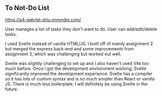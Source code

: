 ## To Not-Do List

https://a4-gabriel-shiu.onrender.com/

User manages a list of tasks they don't want to do. User can add/edit/delete tasks.

I used Svelte instead of vanilla HTML/JS. I built off of mainly assignment 2 but merged the express back-end and some improvements from assignment 3, which was challenging but worked out well.

Svelte was slightly challenging to set up and I also haven't used Vite too much before. Once I got the development environment working, Svelte significantly improved the development experience. Svelte has a compiler so it has lots of custom syntax and is so much simpler than React or vanilla JS. There is much less boilerplate. I will definitely be using Svelte in the future.
